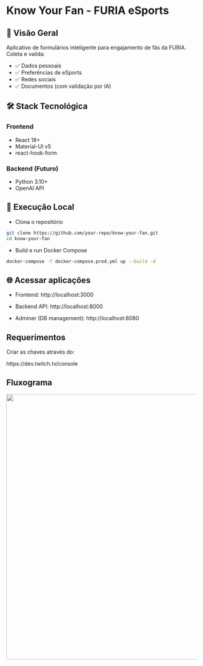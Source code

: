 # Know Your Fan - FURIA eSports

## 📌 Visão Geral
Aplicativo de formulários inteligente para engajamento de fãs da FURIA. Coleta e valida:

- ✅ Dados pessoais
- ✅ Preferências de eSports
- ✅ Redes sociais
- ✅ Documentos (com validação por IA)

## 🛠 Stack Tecnológica
### Frontend
- React 18+
- Material-UI v5
- react-hook-form

### Backend (Futuro)
- Python 3.10+
- OpenAI API

## 🚀 Execução Local
- Clona o repositório

```bash
git clone https://github.com/your-repo/know-your-fan.git
cd know-your-fan
```
- Build e run Docker Compose
  
```bash
docker-compose -f docker-compose.prod.yml up --build -d
```

## 🌐 Acessar aplicações

- Frontend: http://localhost:3000

- Backend API: http://localhost:8000

- Adminer (DB management): http://localhost:8080

## Requerimentos
Criar as chaves através do:
<link>https://dev.twitch.tv/console</link>

## Fluxograma

<div align="center">
  <img src="https://github.com/user-attachments/assets/ad63b46d-9f62-4f43-a54a-8061de90c8a0" width="700px"/>
